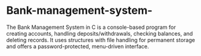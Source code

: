 # Bank-management-system-
The Bank Management System in C is a console-based program for creating accounts, handling deposits/withdrawals, checking balances, and deleting records. It uses structures with file handling for permanent storage and offers a password-protected, menu-driven interface.       
